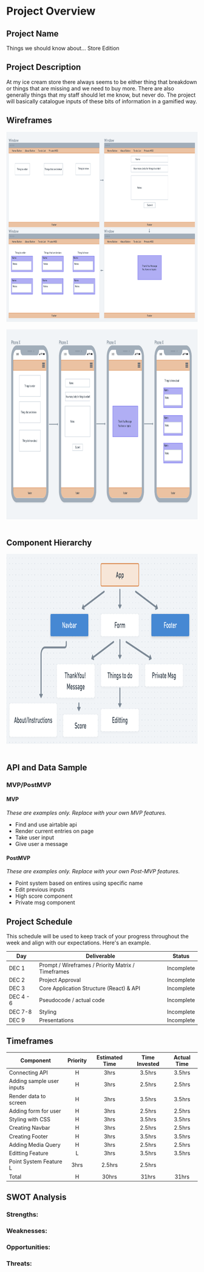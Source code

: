 # Project Overview

## Project Name

Things we should know about... Store Edition

## Project Description

At my ice cream store there always seems to be either thing that breakdown or things that are missing and we need to buy more. There are also generally things that my staff should let me know, but never do. The project will basically catalogue inputs of these bits of information in a gamified way.

## Wireframes

<img src="./public/img/DesktopWireFrame.png" style=" width:700px ; height:500px " alt="Component Heirarchy" />
<br><br>

<img src="./public/img/MobileWireFrame.png" style=" width:700px ; height:500px " alt="Component Heirarchy" />
<br><br>

## Component Hierarchy

<img src="./public/img/Heirachy.png" style=" width:700px ; height:500px " alt="Component Heirarchy" />
<br><br>

## API and Data Sample

<!-- Show us a snippet of JSON returned by your Airtable (you can find it under the API documentation) so we know you can access it and get the info you need. This __must__ be properly formatted. An example is below:

```json
{
    "records": [
        {
            "id": "recONRzIUTuZ5lXaF",
            "fields": {
                "author": "Liz Yrineo",
                "setup": "Why did the tomato turn red?",
                "punchline": "Because it saw the salad dressing!"
            },
            "createdTime": "2020-11-30T16:03:09.000Z"
        },
        {
            "id": "rec3oYZ5Tp0AIDsKe",
            "fields": {
                "author": "Rachel Moskowitz",
                "setup": "What did the green grape say to the red grape?",
                "punchline": "Breathe, idiot, breathe!"
            },
            "createdTime": "2020-11-30T16:03:09.000Z"
        },
        {
            "id": "recA34tOaoE1IVeC1",
            "fields": {
                "author": "Gary Grant",
                "setup": "How do you make holy water?",
                "punchline": "You boil the hell out of it!"
            },
            "createdTime": "2020-11-30T16:03:09.000Z"
        }
    ],
    "offset": "recA34tOaoE1IVeC1"
}
``` -->

### MVP/PostMVP


#### MVP 
*These are examples only. Replace with your own MVP features.*

- Find and use airtable api
- Render current entries on page 
- Take user input
- Give user a message 

#### PostMVP  
*These are examples only. Replace with your own Post-MVP features.*

- Point system based on entires using specific name
- Edit previous inputs
- High score component
- Private msg component

## Project Schedule

This schedule will be used to keep track of your progress throughout the week and align with our expectations. Here's an example.

|  Day | Deliverable | Status
|---|---| ---|
|DEC 1| Prompt / Wireframes / Priority Matrix / Timeframes | Incomplete
|DEC 2| Project Approval | Incomplete
|DEC 3| Core Application Structure (React) & API | Incomplete
|DEC 4 - 6| Pseudocode / actual code | Incomplete
|DEC 7-8| Styling  | Incomplete
|DEC 9| Presentations | Incomplete

## Timeframes

| Component | Priority | Estimated Time | Time Invested | Actual Time |
| --- | :---: |  :---: | :---: | :---: |
| Connecting API | H | 3hrs| 3.5hrs | 3.5hrs |
| Adding sample user inputs | H | 3hrs| 2.5hrs | 2.5hrs |
| Render data to screen| H | 3hrs| 3.5hrs | 3.5hrs |
| Adding form for user | H | 3hrs| 2.5hrs | 2.5hrs |
| Styling with CSS | H | 3hrs| 3.5hrs | 3.5hrs |
| Creating Navbar| H | 3hrs| 2.5hrs | 2.5hrs |
| Creating Footer | H | 3hrs| 3.5hrs | 3.5hrs |
| Adding Media Query| H | 3hrs| 2.5hrs | 2.5hrs |
| Editting Feature| L | 3hrs| 3.5hrs | 3.5hrs |
| Point System Feature L | 3hrs| 2.5hrs | 2.5hrs |
| Total | H | 30hrs| 31hrs | 31hrs |

## SWOT Analysis

### Strengths:

### Weaknesses:

### Opportunities:

### Threats: